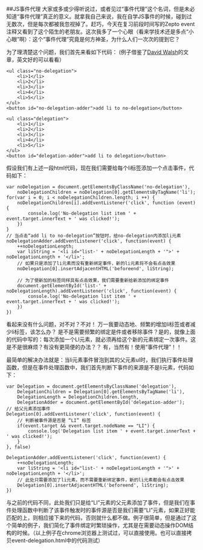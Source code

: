 ##JS事件代理
大家或多或少得听说过，或者见过“事件代理”这个名词，但是未必知道“事件代理”真正的意义。就拿我自己来说，我在自学JS事件的时候，碰到过无数次，但是每次都被我忽视掉了。赶巧，今天在复习前段时间写的Zepto event 注释又看到了这个陌生的老朋友。这次我多了一个心眼（看来学技术还是多点“小心眼”啊）：这个“事件代理”究竟是何方神圣，为什么人们一次次的提到它？

为了理清楚这个问题，我们首先来看如下代码：
(例子借鉴了[David Walsh](https://davidwalsh.name/event-delegate)的文章，英文好的可以看看）
```
<ul class="no-delegation">
    <li>1</li>
    <li>2</li>
    <li>3</li>
    <li>4</li>
    <li>5</li>
</ul>
<button id="no-delegation-adder">add li to no-delegation</button>

<ul class="delegation">
    <li>1</li>
    <li>2</li>
    <li>3</li>
    <li>4</li>
    <li>5</li>
</ul>
<button id="delegation-adder">add li to delegation</button>

```
假设我们有上述一段html代码，现在我们需要给每个li标签添加一个点击事件，代码如下：

```
var noDelegation = document.getElementsByClassName('no-delegation'),
    noDelegationChildren = noDelegation[0].getElementsByTagName('li');
for(var i = 0; i < noDelegationChildren.length; i ++) {
    noDelegationChildren[i].addEventListener('click', function (event) {
        console.log('No-delegation list item ' + event.target.innerText + ' was clicked!');
    })
}
// 当点击“add li to no-delegation”按钮时，给no-delegation内添加li元素
noDelegationAdder.addEventListener('click', function(event) {
    ++noDelegationLength;
    var liString = '<li id="list-' + noDelegationLength + '">' + noDelegationLength + '</li>';
    // 如果只是添加了li元素而没有重新绑定事件，新的li元素将不会有点击效果
    noDelegation[0].insertAdjacentHTML('beforeend', liString);

    // 为了使新加的标签同样具有点击效果，我们需要重新给新添加的绑定事件
    document.getElementById('list-' + noDelegationLength).addEventListener('click', function(event) {
        console.log('No-delegation list item ' + event.target.innerText + ' was clicked!');
    })
})

```
看起来没有什么问题，对不对？不对！
万一我要动态地、频繁的增加li标签或者减少li标签，该怎么办？
是不是需要频繁的绑定是件或者移除事件？是的，就像上面的代码中写的：每次添加一个LI元素，就必须再给这个新的元素绑定一次事件。这是不是很麻烦？有没有更简便的办法？？ 有，当然有！使用“事件代理”！！

最简单的解决办法就是：当li元素事件冒泡到其的父元素ul时，我们执行事件处理函数，但是在事件处理函数中，我们首先判断下事件的来源是不是li元素，代码如下：

```
var Delegation = document.getElementsByClassName('delegation'),
    DelegationChildren = Delegation[0].getElementsByTagName('li'),
    DelegationLength = DelegationChildren.length,
    DelegationAdder = document.getElementById('delegation-adder');
// 给父元素添加事件
Delegation[0].addEventListener('click', function(event) {
    // 判断被事件源是否是 “LI” 标签
    if(event.target && event.target.nodeName == "LI") {
        console.log('Delegation list item ' + event.target.innerText + ' was clicked!');
    } 
}, false)

DelegationAdder.addEventListener('click', function(event) {
    ++noDelegationLength;
    var liString = '<li id="list-' + noDelegationLength + '">' + noDelegationLength + '</li>';
    // 此处只需要添加了li元素，而不需要重新绑定事件，新的li元素都会有点击效果
    Delegation[0].insertAdjacentHTML('beforeend', liString);
})

```
与之前的代码不同，此处我们只是给“LI”元素的父元素添加了事件，但是我们在事件处理函数中判断了该事件触发时的事件源是否是我们需要“LI”元素，如果正好能匹配的上，则相应接下来的代码，否则就什么都不做。例子很简单，但是通过了这个简单的例子，我们简化了事件绑定时繁琐操作，尤其是在需要动态操作DOM结构的时候。（以上例子在chrome浏览器上测试过，可以直接使用。也可以直接拷贝event-delegation.html中的代码测试）

